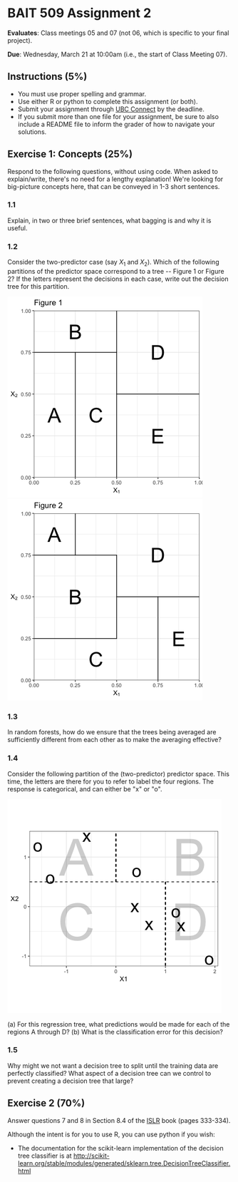 # BAIT 509 Assignment 2

__Evaluates__: Class meetings 05 and 07 (not 06, which is specific to your final project).

__Due__: Wednesday, March 21 at 10:00am (i.e., the start of Class Meeting 07).


## Instructions (5%)

- You must use proper spelling and grammar.
- Use either R or python to complete this assignment (or both). 
- Submit your assignment through [UBC Connect](https://connect.ubc.ca/) by the deadline. 
- If you submit more than one file for your assignment, be sure to also include a README file to inform the grader of how to navigate your solutions.

## Exercise 1: Concepts (25%)

Respond to the following questions, without using code. When asked to explain/write, there's no need for a lengthy explanation! We're looking for big-picture concepts here, that can be conveyed in 1-3 short sentences. 

### 1.1

Explain, in two or three brief sentences, what bagging is and why it is useful.

### 1.2

Consider the two-predictor case (say $X_1$ and $X_2$). Which of the following partitions of the predictor space correspond to a tree -- Figure 1 or Figure 2? If the letters represent the decisions in each case, write out the decision tree for this partition.

![](./data/fig1.png)
![](./data/fig2.png)

### 1.3

In random forests, how do we ensure that the trees being averaged are sufficiently different from each other as to make the averaging effective?

### 1.4

Consider the following partition of the (two-predictor) predictor space. This time, the letters are there for you to refer to label the four regions. The response is categorical, and can either be "x" or "o". 

![](./data/partition.png)

(a) For this regression tree, what predictions would be made for each of the regions A through D?
(b) What is the classification error for this decision?

### 1.5

Why might we not want a decision tree to split until the training data are perfectly classified? What aspect of a decision tree can we control to prevent creating a decision tree that large?

## Exercise 2 (70%)

Answer questions 7 and 8 in Section 8.4 of the [ISLR](http://www-bcf.usc.edu/~gareth/ISL/) book (pages 333-334). 

Although the intent is for you to use R, you can use python if you wish:

- The documentation for the scikit-learn implementation of the decision tree classifier is at http://scikit-learn.org/stable/modules/generated/sklearn.tree.DecisionTreeClassifier.html
